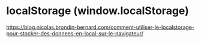 # localStorage (window.localStorage)

<https://blog.nicolas.brondin-bernard.com/comment-utiliser-le-localstorage-pour-stocker-des-donnees-en-local-sur-le-navigateur/>
